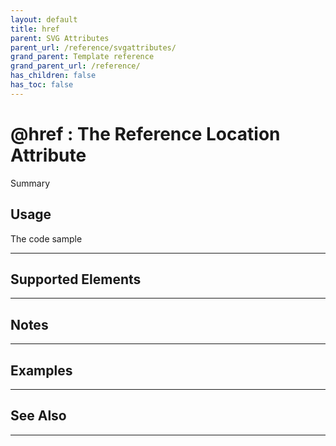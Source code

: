 ```yaml
---
layout: default
title: href
parent: SVG Attributes
parent_url: /reference/svgattributes/
grand_parent: Template reference
grand_parent_url: /reference/
has_children: false
has_toc: false
---
```


# @href : The Reference Location Attribute

Summary

## Usage

 The code sample

---

## Supported Elements


---

## Notes


---

## Examples


---


## See Also


---

